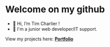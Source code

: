 
# Welcome on my github

- 👋 Hi, I’m Tim Charlier !
- 👀 I'm a junior web developer/IT support.

View my projects here: [**Portfolio**](https://main--portfolio-tim.netlify.app/)


